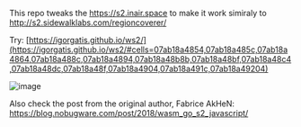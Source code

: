 This repo tweaks the https://s2.inair.space to make it work simiraly to http://s2.sidewalklabs.com/regioncoverer/

Try: [https://igorgatis.github.io/ws2/](https://igorgatis.github.io/ws2/#cells=07ab18a4854,07ab18a485c,07ab18a4864,07ab18a488c,07ab18a4894,07ab18a48b8b,07ab18a48bf,07ab18a48c4,07ab18a48dc,07ab18a48f,07ab18a4904,07ab18a491c,07ab18a49204)

![image](https://github.com/igorgatis/ws2/assets/1269388/be2ab58c-59c7-494b-a169-63be34bac878)

Also check the post from the original author, Fabrice AkHeN: https://blog.nobugware.com/post/2018/wasm_go_s2_javascript/
